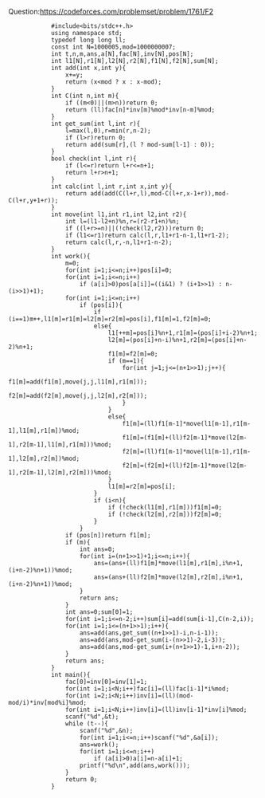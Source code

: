 Question:https://codeforces.com/problemset/problem/1761/F2
                
                #include<bits/stdc++.h>
                using namespace std;
                typedef long long ll;
                const int N=1000005,mod=1000000007;
                int t,n,m,ans,a[N],fac[N],inv[N],pos[N];
                int l1[N],r1[N],l2[N],r2[N],f1[N],f2[N],sum[N];
                int add(int x,int y){
                	x+=y;
                	return (x<mod ? x : x-mod);
                }
                int C(int n,int m){
                	if ((m<0)||(m>n))return 0;
                	return (ll)fac[n]*inv[m]%mod*inv[n-m]%mod;
                }
                int get_sum(int l,int r){
                	l=max(l,0),r=min(r,n-2);
                	if (l>r)return 0;
                	return add(sum[r],(l ? mod-sum[l-1] : 0));
                }
                bool check(int l,int r){
                	if (l<=r)return l+r<=n+1;
                	return l+r>n+1;
                }
                int calc(int l,int r,int x,int y){
                	return add(add(C(l+r,l),mod-C(l+r,x-1+r)),mod-C(l+r,y+1+r));
                }
                int move(int l1,int r1,int l2,int r2){
                	int l=(l1-l2+n)%n,r=(r2-r1+n)%n;
                	if ((l+r>=n)||(!check(l2,r2)))return 0;
                	if (l1<=r1)return calc(l,r,l1+r1-n-1,l1+r1-2);
                	return calc(l,r,-n,l1+r1-n-2);
                }
                int work(){
                	m=0;
                	for(int i=1;i<=n;i++)pos[i]=0;
                	for(int i=1;i<=n;i++)
                		if (a[i]>0)pos[a[i]]=((i&1) ? (i+1>>1) : n-(i>>1)+1);
                	for(int i=1;i<=n;i++)
                		if (pos[i]){
                			if (i==1)m++,l1[m]=r1[m]=l2[m]=r2[m]=pos[i],f1[m]=1,f2[m]=0;
                			else{
                				l1[++m]=pos[i]%n+1,r1[m]=(pos[i]+i-2)%n+1;
                				l2[m]=(pos[i]+n-i)%n+1,r2[m]=(pos[i]+n-2)%n+1;
                				f1[m]=f2[m]=0;
                				if (m==1){
                					for(int j=1;j<=(n+1>>1);j++){
                						f1[m]=add(f1[m],move(j,j,l1[m],r1[m]));
                						f2[m]=add(f2[m],move(j,j,l2[m],r2[m]));
                					}
                				}
                				else{
                					f1[m]=(ll)f1[m-1]*move(l1[m-1],r1[m-1],l1[m],r1[m])%mod;
                					f1[m]=(f1[m]+(ll)f2[m-1]*move(l2[m-1],r2[m-1],l1[m],r1[m]))%mod;
                					f2[m]=(ll)f1[m-1]*move(l1[m-1],r1[m-1],l2[m],r2[m])%mod;
                					f2[m]=(f2[m]+(ll)f2[m-1]*move(l2[m-1],r2[m-1],l2[m],r2[m]))%mod;
                				}
                				l1[m]=r2[m]=pos[i];
                			}
                			if (i<n){
                				if (!check(l1[m],r1[m]))f1[m]=0;
                				if (!check(l2[m],r2[m]))f2[m]=0;
                			}
                		}
                	if (pos[n])return f1[m];
                	if (m){
                		int ans=0;
                		for(int i=(n+1>>1)+1;i<=n;i++){
                			ans=(ans+(ll)f1[m]*move(l1[m],r1[m],i%n+1,(i+n-2)%n+1))%mod;
                			ans=(ans+(ll)f2[m]*move(l2[m],r2[m],i%n+1,(i+n-2)%n+1))%mod;
                		}
                		return ans;
                	}
                	int ans=0;sum[0]=1;
                	for(int i=1;i<=n-2;i++)sum[i]=add(sum[i-1],C(n-2,i));
                	for(int i=1;i<=(n+1>>1);i++){
                		ans=add(ans,get_sum((n+1>>1)-i,n-i-1));
                		ans=add(ans,mod-get_sum(i-(n>>1)-2,i-3));
                		ans=add(ans,mod-get_sum(i+(n+1>>1)-1,i+n-2));
                	}
                	return ans;
                }
                int main(){
                	fac[0]=inv[0]=inv[1]=1;
                	for(int i=1;i<N;i++)fac[i]=(ll)fac[i-1]*i%mod;
                	for(int i=2;i<N;i++)inv[i]=(ll)(mod-mod/i)*inv[mod%i]%mod;
                	for(int i=1;i<N;i++)inv[i]=(ll)inv[i-1]*inv[i]%mod;
                	scanf("%d",&t);
                	while (t--){
                		scanf("%d",&n);
                		for(int i=1;i<=n;i++)scanf("%d",&a[i]);
                		ans=work();
                		for(int i=1;i<=n;i++)
                			if (a[i]>0)a[i]=n-a[i]+1;
                		printf("%d\n",add(ans,work()));
                	}
                	return 0;
                } 
